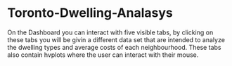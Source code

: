 # Toronto-Dwelling-Analasys
On the Dashboard you can interact with five visible tabs, by clicking on these tabs you will be givin a different data set that are intended to analyze the dwelling types and average costs of each neighbourhood. These tabs also contain hvplots where the user can interact with their mouse. 
